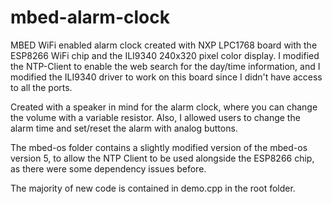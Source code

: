 # mbed-alarm-clock

MBED WiFi enabled alarm clock created with NXP LPC1768 board with the ESP8266 WiFi chip and the ILI9340 240x320 pixel color display. I modified the NTP-Client to enable the web search for the day/time information, and I modified the ILI9340 driver to work on this board since I didn't have access to all the ports.

Created with a speaker in mind for the alarm clock, where you can change the volume with a variable resistor. Also, I allowed users to change the alarm time and set/reset the alarm with analog buttons.

The mbed-os folder contains a slightly modified version of the mbed-os version 5, to allow the NTP Client to be used alongside the ESP8266 chip, as there were some dependency issues before.

The majority of new code is contained in demo.cpp in the root folder.
